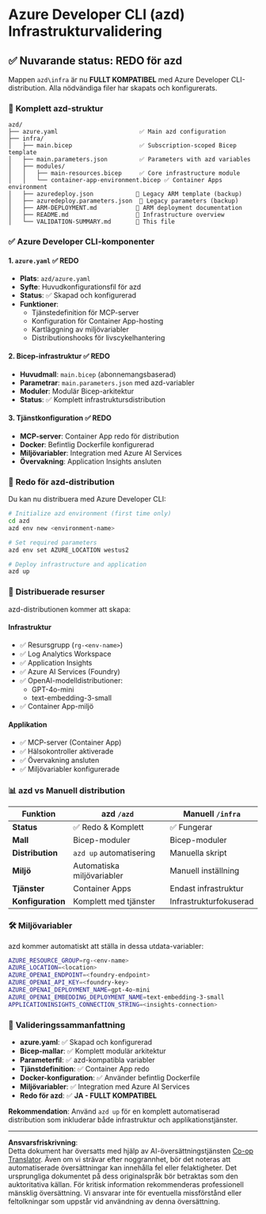 <!--
CO_OP_TRANSLATOR_METADATA:
{
  "original_hash": "20ed201aa472e9936f4e0c5144626011",
  "translation_date": "2025-09-30T12:56:21+00:00",
  "source_file": "azd/infra/VALIDATION-SUMMARY.md",
  "language_code": "sv"
}
-->
# Azure Developer CLI (azd) Infrastrukturvalidering

## ✅ **Nuvarande status: REDO för azd**

Mappen `azd\infra` är nu **FULLT KOMPATIBEL** med Azure Developer CLI-distribution. Alla nödvändiga filer har skapats och konfigurerats.

### 📁 **Komplett azd-struktur**
```
azd/
├── azure.yaml                       ✅ Main azd configuration
├── infra/
│   ├── main.bicep                   ✅ Subscription-scoped Bicep template
│   ├── main.parameters.json         ✅ Parameters with azd variables
│   ├── modules/
│   │   ├── main-resources.bicep     ✅ Core infrastructure module
│   │   └── container-app-environment.bicep ✅ Container Apps environment
│   ├── azuredeploy.json            📄 Legacy ARM template (backup)
│   ├── azuredeploy.parameters.json  📄 Legacy parameters (backup)
│   ├── ARM-DEPLOYMENT.md           📄 ARM deployment documentation
│   ├── README.md                   📄 Infrastructure overview
│   └── VALIDATION-SUMMARY.md       📝 This file
```

### ✅ **Azure Developer CLI-komponenter**

#### 1. `azure.yaml` ✅ **REDO**
- **Plats**: `azd/azure.yaml`
- **Syfte**: Huvudkonfigurationsfil för azd
- **Status**: ✅ Skapad och konfigurerad
- **Funktioner**:
  - Tjänstedefinition för MCP-server
  - Konfiguration för Container App-hosting
  - Kartläggning av miljövariabler
  - Distributionshooks för livscykelhantering

#### 2. **Bicep-infrastruktur** ✅ **REDO**
- **Huvudmall**: `main.bicep` (abonnemangsbaserad)
- **Parametrar**: `main.parameters.json` med azd-variabler
- **Moduler**: Modulär Bicep-arkitektur
- **Status**: ✅ Komplett infrastruktursdistribution

#### 3. **Tjänstkonfiguration** ✅ **REDO**
- **MCP-server**: Container App redo för distribution
- **Docker**: Befintlig Dockerfile konfigurerad
- **Miljövariabler**: Integration med Azure AI Services
- **Övervakning**: Application Insights ansluten

### 🚀 **Redo för azd-distribution**

Du kan nu distribuera med Azure Developer CLI:

```bash
# Initialize azd environment (first time only)
cd azd
azd env new <environment-name>

# Set required parameters
azd env set AZURE_LOCATION westus2

# Deploy infrastructure and application
azd up
```

### 🎯 **Distribuerade resurser**

azd-distributionen kommer att skapa:

#### **Infrastruktur** 
- ✅ Resursgrupp (`rg-<env-name>`)
- ✅ Log Analytics Workspace
- ✅ Application Insights
- ✅ Azure AI Services (Foundry)
- ✅ OpenAI-modelldistributioner:
  - GPT-4o-mini
  - text-embedding-3-small
- ✅ Container App-miljö

#### **Applikation**
- ✅ MCP-server (Container App)
- ✅ Hälsokontroller aktiverade
- ✅ Övervakning ansluten
- ✅ Miljövariabler konfigurerade

### 📊 **azd vs Manuell distribution**

| Funktion | azd `/azd` | Manuell `/infra` |
|----------|------------|------------------|
| **Status** | ✅ Redo & Komplett | ✅ Fungerar |
| **Mall** | Bicep-moduler | Bicep-moduler |
| **Distribution** | `azd up` automatisering | Manuella skript |
| **Miljö** | Automatiska miljövariabler | Manuell inställning |
| **Tjänster** | Container Apps | Endast infrastruktur |
| **Konfiguration** | Komplett med tjänster | Infrastrukturfokuserad |

### 🛠️ **Miljövariabler**

azd kommer automatiskt att ställa in dessa utdata-variabler:

```bash
AZURE_RESOURCE_GROUP=rg-<env-name>
AZURE_LOCATION=<location>
AZURE_OPENAI_ENDPOINT=<foundry-endpoint>
AZURE_OPENAI_API_KEY=<foundry-key>
AZURE_OPENAI_DEPLOYMENT_NAME=gpt-4o-mini
AZURE_OPENAI_EMBEDDING_DEPLOYMENT_NAME=text-embedding-3-small
APPLICATIONINSIGHTS_CONNECTION_STRING=<insights-connection>
```

### 🚨 **Valideringssammanfattning**

- **azure.yaml**: ✅ Skapad och konfigurerad
- **Bicep-mallar**: ✅ Komplett modulär arkitektur
- **Parameterfil**: ✅ azd-kompatibla variabler
- **Tjänstdefinition**: ✅ Container App redo
- **Docker-konfiguration**: ✅ Använder befintlig Dockerfile
- **Miljövariabler**: ✅ Integration med Azure AI Services
- **Redo för azd**: ✅ **JA - FULLT KOMPATIBEL**

**Rekommendation**: Använd `azd up` för en komplett automatiserad distribution som inkluderar både infrastruktur och applikationstjänster.

---

**Ansvarsfriskrivning**:  
Detta dokument har översatts med hjälp av AI-översättningstjänsten [Co-op Translator](https://github.com/Azure/co-op-translator). Även om vi strävar efter noggrannhet, bör det noteras att automatiserade översättningar kan innehålla fel eller felaktigheter. Det ursprungliga dokumentet på dess originalspråk bör betraktas som den auktoritativa källan. För kritisk information rekommenderas professionell mänsklig översättning. Vi ansvarar inte för eventuella missförstånd eller feltolkningar som uppstår vid användning av denna översättning.